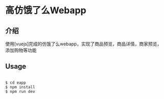 # 高仿饿了么Webapp

## 介绍

使用[vuejs]完成的仿饿了么webapp，实现了商品预览，商品详情，商家预览，添加购物等功能


## Usage

```

$ cd eapp
$ npm install
$ npm run dev
```
